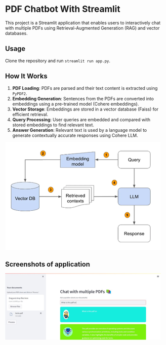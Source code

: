 # PDF Chatbot With Streamlit

This project is a Streamlit application that enables users to interactively chat with multiple PDFs using Retrieval-Augmented Generation (RAG) and vector databases.

## Usage
Clone the repository and run `streamlit run app.py`.

## How It Works

1. **PDF Loading**: PDFs are parsed and their text content is extracted using `PyPDF2`.
2. **Embedding Generation**: Sentences from the PDFs are converted into embeddings using a pre-trained model (Cohere embeddings).
3. **Vector Storage**: Embeddings are stored in a vector database (Faiss) for efficient retrieval.
4. **Query Processing**: User queries are embedded and compared with stored embeddings to find relevant text.
5. **Answer Generation**: Relevant text is used by a language model to generate contextually accurate responses using Cohere LLM.

![RAG Architechture](./images/RAG_arch.jpg)

## Screenshots of application

![Screenshot 1](./images/ss.jpg)
